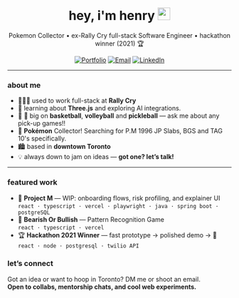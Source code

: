


<h1 align="center">hey, i'm henry <img src="https://media.giphy.com/media/hvRJCLFzcasrR4ia7z/giphy.gif" width="28" height="28" alt="wave"></h1>

<p align="center">
  Pokemon Collector • ex-Rally Cry full-stack Software Engineer • hackathon winner (2021) 🏆
</p>

<p align="center">
  <a href="https://henry-ngan.com"><img alt="Portfolio" src="https://img.shields.io/badge/Portfolio-henry--ngan.com-0ea5e9?style=for-the-badge&logo=vercel&logoColor=white"></a>
  <a href="mailto:henrynganwork@gmail.com"><img alt="Email" src="https://img.shields.io/badge/Email-henrynganwork%40gmail.com-c14438?style=for-the-badge&logo=gmail&logoColor=white"></a>
  <a href="https://www.linkedin.com/in/henryngan"><img alt="LinkedIn" src="https://img.shields.io/badge/LinkedIn-henryngan-0a66c2?style=for-the-badge&logo=linkedin&logoColor=white"></a>
</p>

---

### about me

- 🧑🏽‍💻 used to work full-stack at **Rally Cry** 
- 🧠 learning about **Three.js** and exploring AI integrations.
- 🏀 🏐 big on **basketball**, **volleyball** and **pickleball** — ask me about any pick-up games!!
- 🎒 **Pokémon** Collector! Searching for P.M 1996 JP Slabs, BGS and TAG 10's specifically.
- 🏙️ based in **downtown Toronto**
- 💡 always down to jam on ideas — **got one? let’s talk!**

---

### featured work

- 🧭 **Project M** — WIP: onboarding flows, risk profiling, and explainer UI  
  `react · typescript · vercel · playwright · java · spring boot · postgreSQL`
- 🧭 **Bearish Or Bullish** — Pattern Recognition Game  
  `react · typescript · vercel `
- 🏆 **Hackathon 2021 Winner** — fast prototype → polished demo → 🥇  
  `react · node · postgresql · twilio API`



### let’s connect

Got an idea or want to hoop in Toronto? DM me or shoot an email.  
<strong>Open to collabs, mentorship chats, and cool web experiments.</strong>
